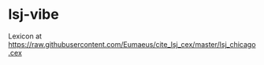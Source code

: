 # lsj-vibe


Lexicon at https://raw.githubusercontent.com/Eumaeus/cite_lsj_cex/master/lsj_chicago.cex